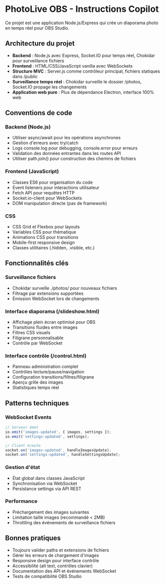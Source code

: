 <!-- Use this file to provide workspace-specific custom instructions to Copilot. For more details, visit https://code.visualstudio.com/docs/copilot/copilot-customization#_use-a-githubcopilotinstructionsmd-file -->

# PhotoLive OBS - Instructions Copilot

Ce projet est une application Node.js/Express qui crée un diaporama photo en temps réel pour OBS Studio.

## Architecture du projet

- **Backend** : Node.js avec Express, Socket.IO pour temps réel, Chokidar pour surveillance fichiers
- **Frontend** : HTML/CSS/JavaScript vanilla avec WebSockets
- **Structure MVC** : Server.js comme contrôleur principal, fichiers statiques dans /public
- **Surveillance temps réel** : Chokidar surveille le dossier /photos, Socket.IO propage les changements
- **Application web pure** : Plus de dépendance Electron, interface 100% web

## Conventions de code

### Backend (Node.js)
- Utiliser async/await pour les opérations asynchrones
- Gestion d'erreurs avec try/catch
- Logs console.log pour debugging, console.error pour erreurs
- Validation des données entrantes dans les routes API
- Utiliser path.join() pour construction des chemins de fichiers

### Frontend (JavaScript)
- Classes ES6 pour organisation du code
- Event listeners pour interactions utilisateur  
- Fetch API pour requêtes HTTP
- Socket.io-client pour WebSockets
- DOM manipulation directe (pas de framework)

### CSS
- CSS Grid et Flexbox pour layouts
- Variables CSS pour thématique
- Animations CSS pour transitions
- Mobile-first responsive design
- Classes utilitaires (.hidden, .visible, etc.)

## Fonctionnalités clés

### Surveillance fichiers
- Chokidar surveille ./photos/ pour nouveaux fichiers
- Filtrage par extensions supportées
- Émission WebSocket lors de changements

### Interface diaporama (/slideshow.html)
- Affichage plein écran optimisé pour OBS
- Transitions fluides entre images
- Filtres CSS visuels
- Filigrane personnalisable
- Contrôle par WebSocket

### Interface contrôle (/control.html)  
- Panneau administration complet
- Contrôles lecture/pause/navigation
- Configuration transitions/filtres/filigrane
- Aperçu grille des images
- Statistiques temps réel

## Patterns techniques

### WebSocket Events
```javascript
// Serveur émet
io.emit('images-updated', { images, settings });
io.emit('settings-updated', settings);

// Client écoute  
socket.on('images-updated', handleImagesUpdate);
socket.on('settings-updated', handleSettingsUpdate);
```

### Gestion d'état
- État global dans classes JavaScript
- Synchronisation via WebSocket
- Persistance settings via API REST

### Performance
- Préchargement des images suivantes
- Limitation taille images (recommandé < 2MB)
- Throttling des événements de surveillance fichiers

## Bonnes pratiques

- Toujours valider paths et extensions de fichiers
- Gérer les erreurs de chargement d'images
- Responsive design pour interface contrôle
- Accessibilité (alt text, contrôles clavier)
- Documentation des API et événements WebSocket
- Tests de compatibilité OBS Studio
